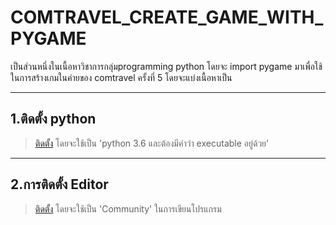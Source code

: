 # COMTRAVEL_CREATE_GAME_WITH_PYGAME
เป็นส่วนหนึ่งในเนื้อหาวิชาการกลุ่มprogramming python โดยจะ import pygame มาเพื่อใช้ในการสร้างเกมในค่ายของ comtravel ครั้งที่ 5
โดยจะแบ่งเนื้อหาเป็น 

------
## 1.ติดตั้ง python
> [ติดตั้ง](https://www.python.org/downloads/windows/) โดยจะใช้เป็น 'python 3.6 และต้องมีคำว่า executable อยู่ด้วย'

------
## 2.การติดตั้ง Editor
> [ติดตั้ง](https://www.jetbrains.com/pycharm/download/#section=windows) โดยจะใช้เป็น 'Community' ในการเขียนโปรแกรม
